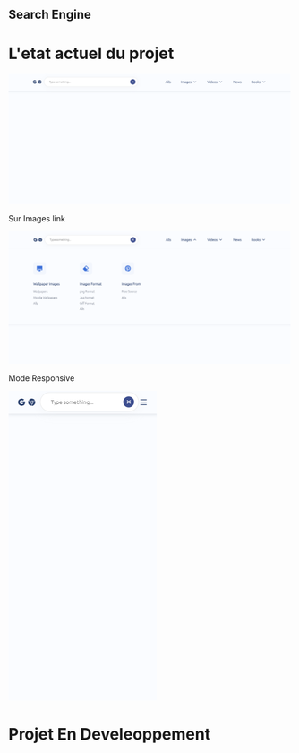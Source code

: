 ## Search Engine

# L'etat actuel du projet

![alt text](assets/images/ph1.png)

Sur Images link

![alt text](assets/images/ph2.png)

Mode Responsive

![alt text](assets/images/ph3.png)

# Projet En Develeoppement
